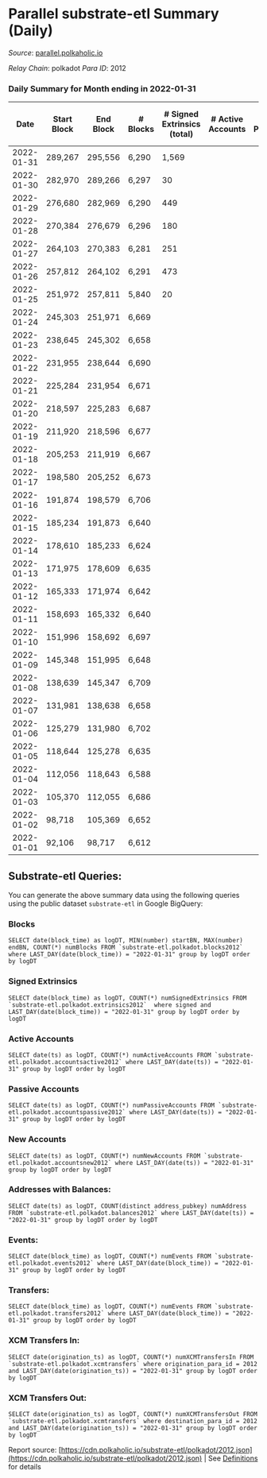 # Parallel substrate-etl Summary (Daily)

_Source_: [parallel.polkaholic.io](https://parallel.polkaholic.io)

*Relay Chain*: polkadot
*Para ID*: 2012



### Daily Summary for Month ending in 2022-01-31


| Date | Start Block | End Block | # Blocks | # Signed Extrinsics (total) | # Active Accounts | # Passive | # New | # Addresses with Balances | # Events | # Transfers | # XCM Transfers In | # XCM Transfers Out | Issues | 
| ---- | ----------- | --------- | -------- | --------------------------- | ----------------- | --------- | ----- | ------------------------- | -------- | ----------- | ------------------ | ------------------- | ------ |
| 2022-01-31 | 289,267 | 295,556 | 6,290 | 1,569 |  |  |  | 29,475 | 222,485 | 25,390 ($63,663,544.49) |   |   |  |
| 2022-01-30 | 282,970 | 289,266 | 6,297 | 30 |  |  |  | 26,022 | 14,899 |   |   |   |  |
| 2022-01-29 | 276,680 | 282,969 | 6,290 | 449 |  |  |  | 25,617 | 47,757 |   |   |   |  |
| 2022-01-28 | 270,384 | 276,679 | 6,296 | 180 |  |  |  | 19,183 | 27,072 |   |   |   |  |
| 2022-01-27 | 264,103 | 270,383 | 6,281 | 251 |  |  |  | 16,229 | 33,289 |   |   |   |  |
| 2022-01-26 | 257,812 | 264,102 | 6,291 | 473 |  |  |  | 11,573 | 54,361 |   |   |   |  |
| 2022-01-25 | 251,972 | 257,811 | 5,840 | 20 |  |  |  | 11 | 11,781 | 4 ($3.48) |   |   |  |
| 2022-01-24 | 245,303 | 251,971 | 6,669 |  |  |  |  |  | 13,341 |   |   |   |  |
| 2022-01-23 | 238,645 | 245,302 | 6,658 |  |  |  |  |  | 13,323 |   |   |   |  |
| 2022-01-22 | 231,955 | 238,644 | 6,690 |  |  |  |  | 7 | 13,387 |   |   |   |  |
| 2022-01-21 | 225,284 | 231,954 | 6,671 |  |  |  |  | 7 | 13,348 |   |   |   |  |
| 2022-01-20 | 218,597 | 225,283 | 6,687 |  |  |  |  | 7 | 13,381 |   |   |   |  |
| 2022-01-19 | 211,920 | 218,596 | 6,677 |  |  |  |  | 7 | 13,361 |   |   |   |  |
| 2022-01-18 | 205,253 | 211,919 | 6,667 |  |  |  |  | 7 | 13,340 |   |   |   |  |
| 2022-01-17 | 198,580 | 205,252 | 6,673 |  |  |  |  |  | 13,353 |   |   |   |  |
| 2022-01-16 | 191,874 | 198,579 | 6,706 |  |  |  |  | 7 | 13,419 |   |   |   |  |
| 2022-01-15 | 185,234 | 191,873 | 6,640 |  |  |  |  | 7 | 13,287 |   |   |   |  |
| 2022-01-14 | 178,610 | 185,233 | 6,624 |  |  |  |  | 7 | 13,254 |   |   |   |  |
| 2022-01-13 | 171,975 | 178,609 | 6,635 |  |  |  |  | 7 | 13,277 |   |   |   |  |
| 2022-01-12 | 165,333 | 171,974 | 6,642 |  |  |  |  | 7 | 13,291 |   |   |   |  |
| 2022-01-11 | 158,693 | 165,332 | 6,640 |  |  |  |  | 7 | 13,283 |   |   |   |  |
| 2022-01-10 | 151,996 | 158,692 | 6,697 |  |  |  |  | 7 | 13,401 |   |   |   |  |
| 2022-01-09 | 145,348 | 151,995 | 6,648 |  |  |  |  | 7 | 13,303 |   |   |   |  |
| 2022-01-08 | 138,639 | 145,347 | 6,709 |  |  |  |  | 7 | 13,424 |   |   |   |  |
| 2022-01-07 | 131,981 | 138,638 | 6,658 |  |  |  |  |  | 13,323 |   |   |   |  |
| 2022-01-06 | 125,279 | 131,980 | 6,702 |  |  |  |  | 7 | 13,411 |   |   |   |  |
| 2022-01-05 | 118,644 | 125,278 | 6,635 |  |  |  |  | 7 | 13,277 |   |   |   |  |
| 2022-01-04 | 112,056 | 118,643 | 6,588 |  |  |  |  | 7 | 13,182 |   |   |   |  |
| 2022-01-03 | 105,370 | 112,055 | 6,686 |  |  |  |  | 7 | 13,379 |   |   |   |  |
| 2022-01-02 | 98,718 | 105,369 | 6,652 |  |  |  |  | 7 | 13,311 |   |   |   |  |
| 2022-01-01 | 92,106 | 98,717 | 6,612 |  |  |  |  | 7 | 13,230 |   |   |   |  |

## Substrate-etl Queries:
You can generate the above summary data using the following queries using the public dataset `substrate-etl` in Google BigQuery:


### Blocks
```
SELECT date(block_time) as logDT, MIN(number) startBN, MAX(number) endBN, COUNT(*) numBlocks FROM `substrate-etl.polkadot.blocks2012`  where LAST_DAY(date(block_time)) = "2022-01-31" group by logDT order by logDT
```


### Signed Extrinsics
```
SELECT date(block_time) as logDT, COUNT(*) numSignedExtrinsics FROM `substrate-etl.polkadot.extrinsics2012`  where signed and LAST_DAY(date(block_time)) = "2022-01-31" group by logDT order by logDT
```


### Active Accounts
```
SELECT date(ts) as logDT, COUNT(*) numActiveAccounts FROM `substrate-etl.polkadot.accountsactive2012` where LAST_DAY(date(ts)) = "2022-01-31" group by logDT order by logDT
```


### Passive Accounts
```
SELECT date(ts) as logDT, COUNT(*) numPassiveAccounts FROM `substrate-etl.polkadot.accountspassive2012` where LAST_DAY(date(ts)) = "2022-01-31" group by logDT order by logDT
```


### New Accounts
```
SELECT date(ts) as logDT, COUNT(*) numNewAccounts FROM `substrate-etl.polkadot.accountsnew2012` where LAST_DAY(date(ts)) = "2022-01-31" group by logDT order by logDT
```


### Addresses with Balances:
```
SELECT date(ts) as logDT, COUNT(distinct address_pubkey) numAddress FROM `substrate-etl.polkadot.balances2012` where LAST_DAY(date(ts)) = "2022-01-31" group by logDT order by logDT
```


### Events:
```
SELECT date(block_time) as logDT, COUNT(*) numEvents FROM `substrate-etl.polkadot.events2012` where LAST_DAY(date(block_time)) = "2022-01-31" group by logDT order by logDT
```


### Transfers:
```
SELECT date(block_time) as logDT, COUNT(*) numEvents FROM `substrate-etl.polkadot.transfers2012` where LAST_DAY(date(block_time)) = "2022-01-31" group by logDT order by logDT
```


### XCM Transfers In:
```
SELECT date(origination_ts) as logDT, COUNT(*) numXCMTransfersIn FROM `substrate-etl.polkadot.xcmtransfers` where origination_para_id = 2012 and LAST_DAY(date(origination_ts)) = "2022-01-31" group by logDT order by logDT
```


### XCM Transfers Out:
```
SELECT date(origination_ts) as logDT, COUNT(*) numXCMTransfersOut FROM `substrate-etl.polkadot.xcmtransfers` where destination_para_id = 2012 and LAST_DAY(date(origination_ts)) = "2022-01-31" group by logDT order by logDT
```



Report source: [https://cdn.polkaholic.io/substrate-etl/polkadot/2012.json](https://cdn.polkaholic.io/substrate-etl/polkadot/2012.json) | See [Definitions](/DEFINITIONS.md) for details
